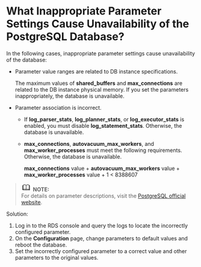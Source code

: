 # What Inappropriate Parameter Settings Cause Unavailability of the PostgreSQL Database?<a name="rds_faq_0031"></a>

In the following cases, inappropriate parameter settings cause unavailability of the database:

-   Parameter value ranges are related to DB instance specifications.

    The maximum values of  **shared\_buffers**  and  **max\_connections**  are related to the DB instance physical memory. If you set the parameters inappropriately, the database is unavailable.

-   Parameter association is incorrect.
    -   If  **log\_parser\_stats**,  **log\_planner\_stats**, or  **log\_executor\_stats**  is enabled, you must disable  **log\_statement\_stats**. Otherwise, the database is unavailable.
    -   **max\_connections**,  **autovacuum\_max\_workers**, and  **max\_worker\_processes**  must meet the following requirements. Otherwise, the database is unavailable.

        **max\_connections**  value +  **autovacuum\_max\_workers**  value +  **max\_worker\_processes**  value + 1 < 8388607



>![](public_sys-resources/icon-note.gif) **NOTE:**   
>For details on parameter descriptions, visit the  [PostgreSQL official website](https://www.postgresql.org/docs/current/static/runtime-config.html).  

Solution:

1.  Log in to the RDS console and query the logs to locate the incorrectly configured parameter.
2.  On the  **Configuration**  page, change parameters to default values and reboot the database.
3.  Set the incorrectly configured parameter to a correct value and other parameters to the original values.

